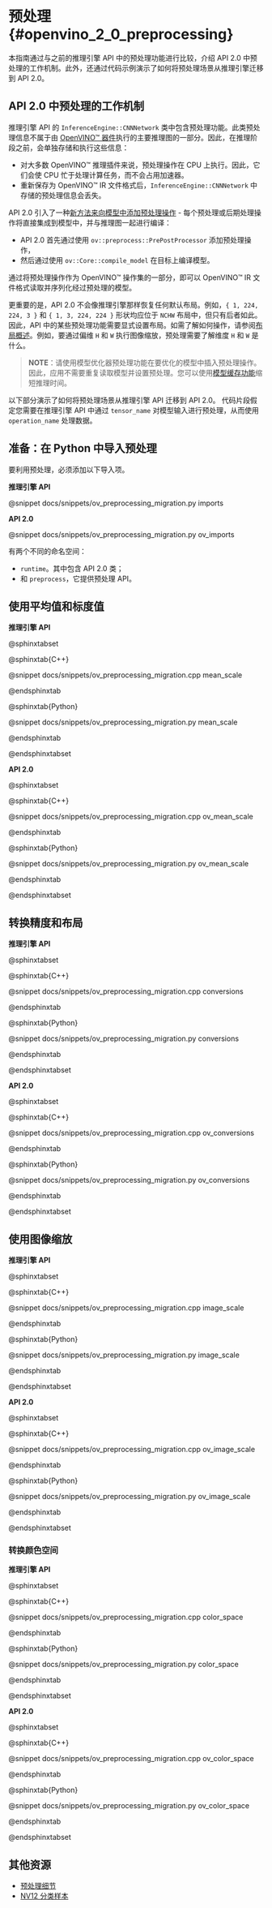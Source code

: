 # 预处理{#openvino_2_0_preprocessing}

本指南通过与之前的推理引擎 API 中的预处理功能进行比较，介绍 API 2.0 中预处理的工作机制。此外，还通过代码示例演示了如何将预处理场景从推理引擎迁移到 API 2.0。

## API 2.0 中预处理的工作机制

推理引擎 API 的 `InferenceEngine::CNNNetwork` 类中包含预处理功能。此类预处理信息不属于由 [OpenVINO™ 器件](../supported_plugins/Device_Plugins.md)执行的主要推理图的一部分。因此，在推理阶段之前，会单独存储和执行这些信息：
- 对大多数 OpenVINO™ 推理插件来说，预处理操作在 CPU 上执行。因此，它们会使 CPU 忙于处理计算任务，而不会占用加速器。
- 重新保存为 OpenVINO™ IR 文件格式后，`InferenceEngine::CNNNetwork` 中存储的预处理信息会丢失。

API 2.0 引入了一种[新方法来向模型中添加预处理操作](../preprocessing_overview.md) - 每个预处理或后期处理操作将直接集成到模型中，并与推理图一起进行编译：
- API 2.0 首先通过使用 `ov::preprocess::PrePostProcessor` 添加预处理操作，
- 然后通过使用 `ov::Core::compile_model` 在目标上编译模型。

通过将预处理操作作为 OpenVINO™ 操作集的一部分，即可以 OpenVINO™ IR 文件格式读取并序列化经过预处理的模型。

更重要的是，API 2.0 不会像推理引擎那样恢复任何默认布局。例如，`{ 1, 224, 224, 3 }` 和 `{ 1, 3, 224, 224 }` 形状均应位于 `NCHW` 布局中，但只有后者如此。因此，API 中的某些预处理功能需要显式设置布局。如需了解如何操作，请参阅[布局概述](../layout_overview.md)。例如，要通过偏维 `H` 和 `W` 执行图像缩放，预处理需要了解维度 `H` 和 `W` 是什么。

> **NOTE**：请使用模型优化器预处理功能在要优化的模型中插入预处理操作。因此，应用不需要重复读取模型并设置预处理。您可以使用[模型缓存功能](../Model_caching_overview.md)缩短推理时间。

以下部分演示了如何将预处理场景从推理引擎 API 迁移到 API 2.0。
代码片段假定您需要在推理引擎 API 中通过 `tensor_name` 对模型输入进行预处理，从而使用 `operation_name` 处理数据。

## 准备：在 Python 中导入预处理

要利用预处理，必须添加以下导入项。

**推理引擎 API**

@snippet docs/snippets/ov_preprocessing_migration.py imports

**API 2.0**

@snippet docs/snippets/ov_preprocessing_migration.py ov_imports

有两个不同的命名空间：
- `runtime`。其中包含 API 2.0 类；
- 和 `preprocess`，它提供预处理 API。

## 使用平均值和标度值

**推理引擎 API**

@sphinxtabset

@sphinxtab{C++}

@snippet docs/snippets/ov_preprocessing_migration.cpp mean_scale

@endsphinxtab

@sphinxtab{Python}

@snippet  docs/snippets/ov_preprocessing_migration.py mean_scale

@endsphinxtab

@endsphinxtabset

**API 2.0**

@sphinxtabset

@sphinxtab{C++}

@snippet docs/snippets/ov_preprocessing_migration.cpp ov_mean_scale

@endsphinxtab

@sphinxtab{Python}

@snippet  docs/snippets/ov_preprocessing_migration.py ov_mean_scale

@endsphinxtab

@endsphinxtabset

## 转换精度和布局

**推理引擎 API**

@sphinxtabset

@sphinxtab{C++}

@snippet docs/snippets/ov_preprocessing_migration.cpp conversions

@endsphinxtab

@sphinxtab{Python}

@snippet  docs/snippets/ov_preprocessing_migration.py conversions

@endsphinxtab

@endsphinxtabset

**API 2.0**

@sphinxtabset

@sphinxtab{C++}

@snippet docs/snippets/ov_preprocessing_migration.cpp ov_conversions

@endsphinxtab

@sphinxtab{Python}

@snippet  docs/snippets/ov_preprocessing_migration.py ov_conversions

@endsphinxtab

@endsphinxtabset

## 使用图像缩放

**推理引擎 API**

@sphinxtabset

@sphinxtab{C++}

@snippet docs/snippets/ov_preprocessing_migration.cpp image_scale

@endsphinxtab

@sphinxtab{Python}

@snippet  docs/snippets/ov_preprocessing_migration.py image_scale

@endsphinxtab

@endsphinxtabset

**API 2.0**

@sphinxtabset

@sphinxtab{C++}

@snippet docs/snippets/ov_preprocessing_migration.cpp ov_image_scale

@endsphinxtab

@sphinxtab{Python}

@snippet  docs/snippets/ov_preprocessing_migration.py ov_image_scale

@endsphinxtab

@endsphinxtabset

### 转换颜色空间

**推理引擎 API**

@sphinxtabset

@sphinxtab{C++}

@snippet docs/snippets/ov_preprocessing_migration.cpp color_space

@endsphinxtab

@sphinxtab{Python}

@snippet  docs/snippets/ov_preprocessing_migration.py color_space

@endsphinxtab

@endsphinxtabset

**API 2.0**

@sphinxtabset

@sphinxtab{C++}

@snippet docs/snippets/ov_preprocessing_migration.cpp ov_color_space

@endsphinxtab

@sphinxtab{Python}

@snippet  docs/snippets/ov_preprocessing_migration.py ov_color_space

@endsphinxtab

@endsphinxtabset


## 其他资源

- [预处理细节](../preprocessing_details.md)
- [NV12 分类样本](../../../samples/cpp/hello_nv12_input_classification/README.md)
